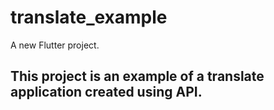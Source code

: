 # translate_example

A new Flutter project.

## This project is an example of a translate application created using API.
